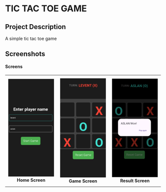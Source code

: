# TIC TAC TOE GAME

## Project Description
A simple tic tac toe game

## Screenshots
#### Screens
<table align="center">
  <tr>
    <td align="center" style="width: 25%; padding: 10px;">
      <img src="appimages/tictahomepage.png" alt="Home Screen" style="width: 100%; height: auto; max-width: 300px;">
      <br><strong>Home Screen</strong>
    </td>
    <td align="center" style="width: 25%; padding: 10px;">
      <img src="appimages/tictacgame.png" alt="Choose Screen" style="width: 100%; height: auto; max-width: 300px;">
      <br><strong>Game Screen</strong>
    </td>
    <td align="center" style="width: 25%; padding: 10px;">
      <img src="appimages/tictacwonscreen.png" alt="Questions Screen" style="width: 100%; height: auto; max-width: 200;">
      <br><strong>Result Screen</strong>
    </td>

  </tr>
</table>